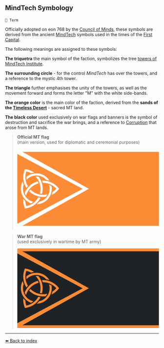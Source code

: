 ## MindTech Symbology

`📑 Term`

Officially adopted on eon 768 by the [Council of Minds](../refs/council_of_minds.md), these symbols are derived from the ancient [MindTech](../refs/mindtech_institute.md) symbols used in the times of the [First Capital](../refs/first_capital.md).

The following meanings are assigned to these symbols:

**The triquetra** the main symbol of the faction, symbolizes the tree [towers of MindTech Institute](../refs/institute_fortress_inner.md).

**The surrounding circle** - for the control _MindTech_ has over the towers, and a reference to the mystic 4th tower.

**The triangle** further emphasises the unity of the towers, as well as the movement forward and forms the letter "M" with the white side-bands.

**The orange color** is the main color of the faction, derived from the **sands of the [Timeless Desert](../refs/timeless_desert.md)** - sacred MT land.

**The black color** used exclusively on war flags and banners is the symbol of destruction and sacrifice the war brings, and a reference to [Corruption](../refs/corruption.md) that arose from MT lands.

> **Official MT flag**  
> (main version, used for diplomatic and ceremonial purposes)
> 
> ![MindTech Peace Flag](/i/mt_peace_flag.png)

> **War MT flag**  
> (used exclusively in wartime by MT army) 
> 
> ![MindTech War Flag](/i/mt_war_flag.png)



----------
[⬅️ Back to index](/index.md#cbe0_s)